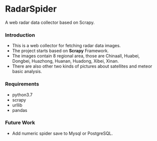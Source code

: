 # RadarSpider
A web radar data collector based on Scrapy.

### Introduction
+ This is a web collector for fetching radar data images.
+ The project starts based on **Scrapy** Framework.
+ The images contain 8 regional area, those are Chinaall, Huabei, <br/>
  Dongbei, Huazhong, Huanan, Huadong, Xibei, Xinan.
+ There are also other two kinds of pictures about satellites and meteor basic analysis.

### Requirements
+ python3.7
+ scrapy
+ urllib
+ pandas

### Future Work
+ Add numeric spider save to Mysql or PostgreSQL.
